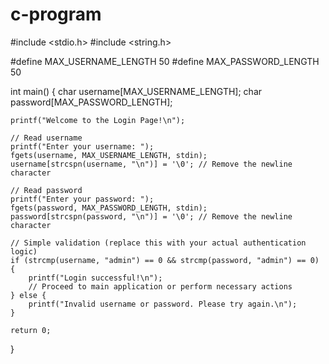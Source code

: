 # c-program
#include <stdio.h>
#include <string.h>

#define MAX_USERNAME_LENGTH 50
#define MAX_PASSWORD_LENGTH 50

int main() {
    char username[MAX_USERNAME_LENGTH];
    char password[MAX_PASSWORD_LENGTH];

    printf("Welcome to the Login Page!\n");

    // Read username
    printf("Enter your username: ");
    fgets(username, MAX_USERNAME_LENGTH, stdin);
    username[strcspn(username, "\n")] = '\0'; // Remove the newline character

    // Read password
    printf("Enter your password: ");
    fgets(password, MAX_PASSWORD_LENGTH, stdin);
    password[strcspn(password, "\n")] = '\0'; // Remove the newline character

    // Simple validation (replace this with your actual authentication logic)
    if (strcmp(username, "admin") == 0 && strcmp(password, "admin") == 0) {
        printf("Login successful!\n");
        // Proceed to main application or perform necessary actions
    } else {
        printf("Invalid username or password. Please try again.\n");
    }

    return 0;
}
